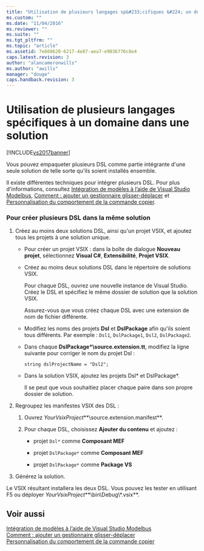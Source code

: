 ```yaml
---
title: "Utilisation de plusieurs langages sp&#233;cifiques &#224; un domaine dans une solution | Microsoft Docs"
ms.custom: ""
ms.date: "11/04/2016"
ms.reviewer: ""
ms.suite: ""
ms.tgt_pltfrm: ""
ms.topic: "article"
ms.assetid: 7e668620-6217-4e87-aea7-e9036776c8e4
caps.latest.revision: 3
author: "alancameronwills"
ms.author: "awills"
manager: "douge"
caps.handback.revision: 3
---
```

# Utilisation de plusieurs langages sp&#233;cifiques &#224; un domaine dans une solution
[!INCLUDE[vs2017banner](../code-quality/includes/vs2017banner.md)]

Vous pouvez empaqueter plusieurs DSL comme partie intégrante d'une seule solution de telle sorte qu'ils soient installés ensemble.  
  
 Il existe différentes techniques pour intégrer plusieurs DSL.  Pour plus d'informations, consultez [Intégration de modèles à l’aide de Visual Studio Modelbus](../modeling/integrating-models-by-using-visual-studio-modelbus.md), [Comment : ajouter un gestionnaire glisser\-déplacer](../modeling/how-to-add-a-drag-and-drop-handler.md) et [Personnalisation du comportement de la commande copier](../modeling/customizing-copy-behavior.md).  
  
### Pour créer plusieurs DSL dans la même solution  
  
1.  Créez au moins deux solutions DSL, ainsi qu'un projet VSIX, et ajoutez tous les projets à une solution unique.  
  
    -   Pour créer un projet VSIX : dans la boîte de dialogue **Nouveau projet**, sélectionnez **Visual C\#**, **Extensibilité**, **Projet VSIX**.  
  
    -   Créez au moins deux solutions DSL dans le répertoire de solutions VSIX.  
  
         Pour chaque DSL, ouvrez une nouvelle instance de Visual Studio.  Créez le DSL et spécifiez le même dossier de solution que la solution VSIX.  
  
         Assurez\-vous que vous créez chaque DSL avec une extension de nom de fichier différente.  
  
    -   Modifiez les noms des projets **Dsl** et **DslPackage** afin qu'ils soient tous différents.  Par exemple : `Dsl1`, `DslPackage1`, `Dsl2`, `DslPackage2`.  
  
    -   Dans chaque **DslPackage\*\\source.extension.tt**, modifiez la ligne suivante pour corriger le nom du projet Dsl :  
  
         `string dslProjectName = "Dsl2";`  
  
    -   Dans la solution VSIX, ajoutez les projets Dsl\* et DslPackage\*.  
  
         Il se peut que vous souhaitiez placer chaque paire dans son propre dossier de solution.  
  
2.  Regroupez les manifestes VSIX des DSL :  
  
    1.  Ouvrez *YourVsixProject***\\source.extension.manifest**.  
  
    2.  Pour chaque DSL, choisissez **Ajouter du contenu** et ajoutez :  
  
        -   projet `Dsl*` comme **Composant MEF**  
  
        -   projet `DslPackage*` comme **Composant MEF**  
  
        -   projet `DslPackage*` comme **Package VS**  
  
3.  Générez la solution.  
  
 Le VSIX résultant installera les deux DSL.  Vous pouvez les tester en utilisant F5 ou déployer *YourVsixProject***\\bin\\Debug\\\*.vsix**.  
  
## Voir aussi  
 [Intégration de modèles à l’aide de Visual Studio Modelbus](../modeling/integrating-models-by-using-visual-studio-modelbus.md)   
 [Comment : ajouter un gestionnaire glisser\-déplacer](../modeling/how-to-add-a-drag-and-drop-handler.md)   
 [Personnalisation du comportement de la commande copier](../modeling/customizing-copy-behavior.md)